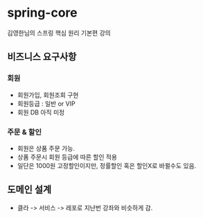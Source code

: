 # spring-core
김영한님의 스프링 핵심 원리 기본편 강의

## 비즈니스 요구사항
### 회원
- 회원가입, 회원조회 구현
- 회원등급 : 일반 or VIP
- 회원 DB 아직 미정
### 주문 & 할인
- 회원은 상품 주문 가능.
- 상품 주문시 회원 등급에 따른 할인 적용
- 일단은 1000원 고정할인이지만, 정률할인 혹은 할인X로 바뀔수도 있음.

## 도메인 설계
- 클라 -> 서비스 -> 레포로 지난번 강좌와 비슷하게 감.